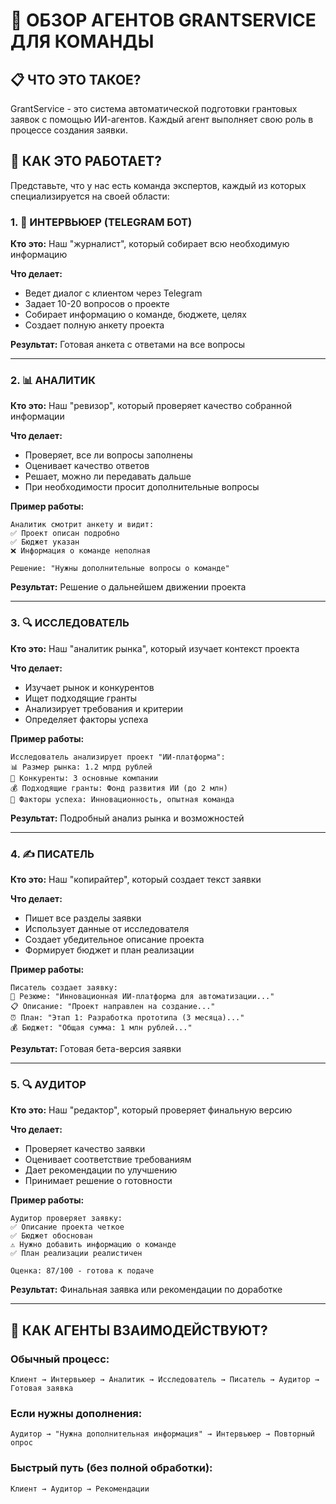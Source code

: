# 🤖 ОБЗОР АГЕНТОВ GRANTSERVICE ДЛЯ КОМАНДЫ

## 📋 ЧТО ЭТО ТАКОЕ?

GrantService - это система автоматической подготовки грантовых заявок с помощью ИИ-агентов. Каждый агент выполняет свою роль в процессе создания заявки.

## 🎯 КАК ЭТО РАБОТАЕТ?

Представьте, что у нас есть команда экспертов, каждый из которых специализируется на своей области:

### 1. 🤖 ИНТЕРВЬЮЕР (TELEGRAM БОТ)
**Кто это:** Наш "журналист", который собирает всю необходимую информацию

**Что делает:**
- Ведет диалог с клиентом через Telegram
- Задает 10-20 вопросов о проекте
- Собирает информацию о команде, бюджете, целях
- Создает полную анкету проекта

**Результат:** Готовая анкета с ответами на все вопросы

---

### 2. 📊 АНАЛИТИК
**Кто это:** Наш "ревизор", который проверяет качество собранной информации

**Что делает:**
- Проверяет, все ли вопросы заполнены
- Оценивает качество ответов
- Решает, можно ли передавать дальше
- При необходимости просит дополнительные вопросы

**Пример работы:**
```
Аналитик смотрит анкету и видит:
✅ Проект описан подробно
✅ Бюджет указан
❌ Информация о команде неполная

Решение: "Нужны дополнительные вопросы о команде"
```

**Результат:** Решение о дальнейшем движении проекта

---

### 3. 🔍 ИССЛЕДОВАТЕЛЬ
**Кто это:** Наш "аналитик рынка", который изучает контекст проекта

**Что делает:**
- Изучает рынок и конкурентов
- Ищет подходящие гранты
- Анализирует требования и критерии
- Определяет факторы успеха

**Пример работы:**
```
Исследователь анализирует проект "ИИ-платформа":
📊 Размер рынка: 1.2 млрд рублей
🏢 Конкуренты: 3 основные компании
💰 Подходящие гранты: Фонд развития ИИ (до 2 млн)
🎯 Факторы успеха: Инновационность, опытная команда
```

**Результат:** Подробный анализ рынка и возможностей

---

### 4. ✍️ ПИСАТЕЛЬ
**Кто это:** Наш "копирайтер", который создает текст заявки

**Что делает:**
- Пишет все разделы заявки
- Использует данные от исследователя
- Создает убедительное описание проекта
- Формирует бюджет и план реализации

**Пример работы:**
```
Писатель создает заявку:
📝 Резюме: "Инновационная ИИ-платформа для автоматизации..."
📋 Описание: "Проект направлен на создание..."
⏰ План: "Этап 1: Разработка прототипа (3 месяца)..."
💰 Бюджет: "Общая сумма: 1 млн рублей..."
```

**Результат:** Готовая бета-версия заявки

---

### 5. 🔍 АУДИТОР
**Кто это:** Наш "редактор", который проверяет финальную версию

**Что делает:**
- Проверяет качество заявки
- Оценивает соответствие требованиям
- Дает рекомендации по улучшению
- Принимает решение о готовности

**Пример работы:**
```
Аудитор проверяет заявку:
✅ Описание проекта четкое
✅ Бюджет обоснован
⚠️ Нужно добавить информацию о команде
✅ План реализации реалистичен

Оценка: 87/100 - готова к подаче
```

**Результат:** Финальная заявка или рекомендации по доработке

---

## 🔄 КАК АГЕНТЫ ВЗАИМОДЕЙСТВУЮТ?

### Обычный процесс:
```
Клиент → Интервьюер → Аналитик → Исследователь → Писатель → Аудитор → Готовая заявка
```

### Если нужны дополнения:
```
Аудитор → "Нужна дополнительная информация" → Интервьюер → Повторный опрос
```

### Быстрый путь (без полной обработки):
```
Клиент → Аудитор → Рекомендации
```

